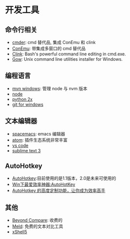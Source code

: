 # 开发工具


## 命令行相关
- [cmder](http://cmder.net/): cmd 替代品, 集成 ConEmu 和 clink
- [ConEmu](https://conemu.github.io/):  带集成多窗口的 cmd 替代品
- [Clink](https://github.com/mridgers/clink):  Bash's powerful command line editing in cmd.exe.
- [Gow](https://github.com/bmatzelle/gow): Unix command line utilities installer for Windows.


## 编程语言
- [mvn windows](https://github.com/coreybutler/nvm-windows): 管理 node 与 nvm 版本
- [node](nodejs.org)
- [python 2x](https://www.python.org/)
- [git for windows](https://git-for-windows.github.io/)



## 文本编辑器
- [spacemacs](http://spacemacs.org/): emacs 编辑器
- [atom](https://atom.io/): 插件生态系统非常丰富
- [vs code](https://code.visualstudio.com/)
- [sublime text 3](http://www.sublimetext.com/)

## AutoHotkey
- [AutoHotkey](http://ahkscript.org/):目前使用的是1.1版本，2.0是未来可使用的
- [Win下最爱效率神器:AutoHotKey](http://www.jeffjade.com/2016/03/11/2016-03-11-autohotkey/)
- [AutoHotkey 的高度定制功能，让你成为效率高手](https://autohotkey.com/boards/viewtopic.php?t=4278)

## 其他
- [Beyond Compare](http://www.scootersoftware.com/): 收费的
- [Meld](http://meldmerge.org/development.html): 免费的文本对比工具
- [xShell5](http://www.netsarang.com/products/xsh_overview.html)